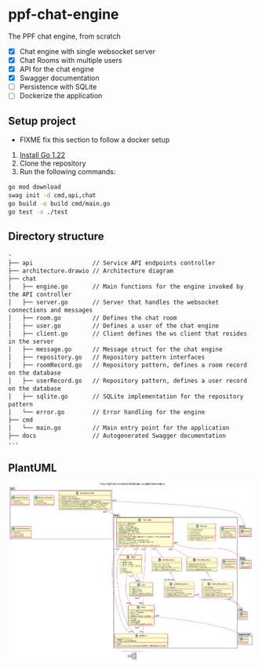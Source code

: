 # ppf-chat-engine
The PPF chat engine, from scratch

- [x] Chat engine with single websocket server
- [x] Chat Rooms with multiple users
- [x] API for the chat engine
- [x] Swagger documentation
- [ ] Persistence with SQLite
- [ ] Dockerize the application

## Setup project
- FIXME fix this section to follow a docker setup 
1. [Install Go 1.22](https://go.dev/doc/install)
2. Clone the repository
3. Run the following commands:
```bash
go mod download
swag init -d cmd,api,chat
go build -o build cmd/main.go
go test -v ./test
```

## Directory structure
```
·
├── api                 // Service API endpoints controller
├── architecture.drawio // Architecture diagram
├── chat
│   ├── engine.go       // Main functions for the engine invoked by the API controller
│   ├── server.go       // Server that handles the websocket connections and messages
│   ├── room.go         // Defines the chat room
│   ├── user.go         // Defines a user of the chat engine
│   ├── client.go       // Client defines the ws client that resides in the server
│   ├── message.go      // Message struct for the chat engine
│   ├── repository.go   // Repository pattern interfaces
│   ├── roomRecord.go   // Repository pattern, defines a room record on the database
│   ├── userRecord.go   // Repository pattern, defines a user record on the database
│   ├── sqlite.go       // SQLite implementation for the repository pattern
│   └── error.go        // Error handling for the engine
├── cmd
│   └── main.go         // Main entry point for the application
├── docs                // Autogenerated Swagger documentation
···
```

## PlantUML
![Architecture](ChatEngineMain.png)